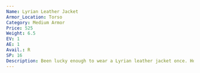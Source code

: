 ```yaml
---
Name: Lyrian Leather Jacket
Armor_Location: Torso
Category: Medium Armor
Price: 525
Weight: 6.5
EV: 1
AE: 1
Avail.: R
SP: 16
Description: Been lucky enough to wear a Lyrian leather jacket once. Holy hell, felt like I was wearin’ damn plate armor. The Lyrians treat their leath- er in some special way that makes it tough as a basilisk’s hide. Let the merchant shoot me with a long bow and it didn’t even scratch me! May have been a bit sloshed at the time.
---
```

